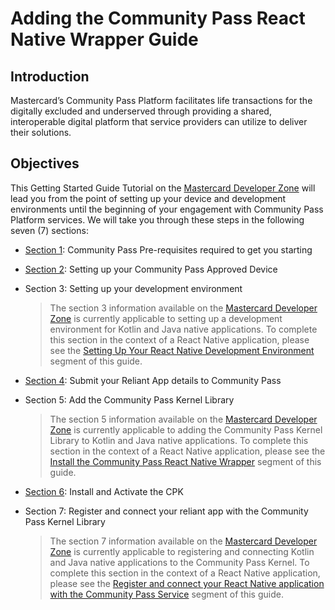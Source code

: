 # Adding the Community Pass React Native Wrapper Guide

## Introduction

Mastercard’s Community Pass Platform facilitates life transactions for the digitally excluded and underserved through providing a shared, interoperable digital platform that service providers can utilize to deliver their solutions.

## Objectives

This Getting Started Guide Tutorial on the [Mastercard Developer Zone](https://developer.mastercard.com/cp-kernel-integration-api/tutorial/getting-started-guide/) will lead you from the point of setting up your device and development environments until the beginning of your engagement with Community Pass Platform services. We will take you through these steps in the following seven (7) sections:

- [Section 1](https://developer.mastercard.com/cp-kernel-integration-api/tutorial/getting-started-guide/step1): Community Pass Pre-requisites required to get you starting
- [Section 2](https://developer.mastercard.com/cp-kernel-integration-api/tutorial/getting-started-guide/step2): Setting up your Community Pass Approved Device
- Section 3: Setting up your development environment

  > The section 3 information available on the [Mastercard Developer Zone](https://developer.mastercard.com/cp-kernel-integration-api/tutorial/getting-started-guide/step3/) is currently applicable to setting up a development environment for Kotlin and Java native applications. To complete this section in the context of a React Native application, please see the [Setting Up Your React Native Development Environment](dev-environment-setup.md) segment of this guide.

- [Section 4](https://developer.mastercard.com/cp-kernel-integration-api/tutorial/getting-started-guide/step4): Submit your Reliant App details to Community Pass
- Section 5: Add the Community Pass Kernel Library

  > The section 5 information available on the [Mastercard Developer Zone](https://developer.mastercard.com/cp-kernel-integration-api/tutorial/getting-started-guide/step5/) is currently applicable to adding the Community Pass Kernel Library to Kotlin and Java native applications. To complete this section in the context of a React Native application, please see the [Install the Community Pass React Native Wrapper](add-the-wrapper.md) segment of this guide.

- [Section 6](https://developer.mastercard.com/cp-kernel-integration-api/tutorial/getting-started-guide/step6): Install and Activate the CPK
- Section 7: Register and connect your reliant app with the Community Pass Kernel Library

  > The section 7 information available on the [Mastercard Developer Zone](https://developer.mastercard.com/cp-kernel-integration-api/tutorial/getting-started-guide/step7/) is currently applicable to registering and connecting Kotlin and Java native applications to the Community Pass Kernel. To complete this section in the context of a React Native application, please see the [Register and connect your React Native application with the Community Pass Service](register-connect-cpk.md) segment of this guide.

